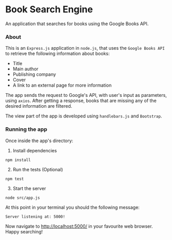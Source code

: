 # Book Search Engine

An application that searches for books using the Google Books API.

### About

This is an `Express.js` application in `node.js`, that uses the `Google Books API` to retrieve the following information about books:

* Title
* Main author
* Publishing company
* Cover
* A link to an external page for more information

The app sends the request to Google's API, with user's input as parameters, using `axios`.
After getting a response, books that are missing any of the desired information are filtered.

The view part of the app is developed using `handlebars.js` and `Bootstrap`.

### Running the app

Once inside the app's directory:

1. Install dependencies

```
npm install
```

2. Run the tests (Optional)

```
npm test
```

3. Start the server

```
node src/app.js
```

At this point in your terminal you should the following message:

```
Server listening at: 5000!
```

Now navigate to [http://localhost:5000/](http://localhost:5000/) in your favourite web browser. Happy searching!